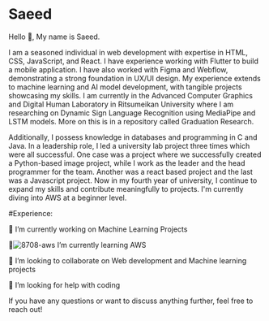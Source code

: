# Saeed
Hello  👋, My name is Saeed.

I am a seasoned individual in web development with expertise in HTML, CSS, JavaScript, and  React. I have experience working with Flutter to build a mobile application.  I have also worked with Figma and Webflow, demonstrating a strong foundation in UX/UI design. My experience extends to machine learning and AI model development, with tangible projects showcasing my skills. I am currently in 	the Advanced Computer Graphics and Digital Human Laboratory in Ritsumeikan University where I am researching on Dynamic Sign Language Recognition using MediaPipe and LSTM models. More on this is in a repository called Graduation Research.

Additionally, I possess knowledge in databases and  programming in C and Java. In a leadership role, I led a university lab project three times which were all successful. One case was a project where we successfully created a Python-based image project, while I work  as  the leader and the head programmer for the team. Another was a react based project and the last was a Javascript project. Now in my fourth year of university, I continue to expand my skills and contribute meaningfully to projects. I'm currently diving into AWS at a beginner level.

#Experience:

🔭 I’m currently working on Machine Learning Projects

🌱![8708-aws](https://github.com/GamebwoySaeed/Saeed/assets/42499925/9dc348f2-5090-4377-b1a0-0fcc6f74d48e)
 I’m currently learning AWS
 
👯 I’m looking to collaborate on Web development and Machine learning projects

🤔 I’m looking for help with coding

If you have any questions or want to discuss anything further, feel free to reach out!
